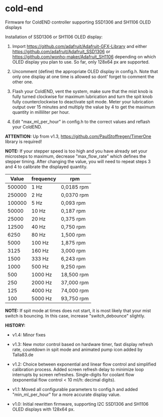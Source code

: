 # cold-end
Firmware for ColdEND controller supporting SSD1306 and SH1106 OLED displays

Installation of SSD1306 or SH1106 OLED display:

1) Import https://github.com/adafruit/Adafruit-GFX-Library and either
   https://github.com/adafruit/Adafruit_SSD1306 or https://github.com/wonho-maker/Adafruit_SH1106
   depending on which OLED display you plan to use. So far, only 128x64 px are supported.

2) Uncomment (define) the appropriate OLED display in config.h. Note that only one display
   at one time is allowed so dont' forget to comment the other one.

3) Flash your ColdEND, vent the system, make sure that the mist knob is fully turned clockwise
   for maximum lubrication and turn the spit knob fully counterclockwise to deactivate spit mode.
   Meter your lubrication output over 15 minutes and multiply the value by 4 to get the maximum
   quantity in milliliter per hour.

4) Edit "max_ml_per_hour" in config.h to the correct values and reflash your ColdEND.


**ATTENTION:** Up from v1.3, https://github.com/PaulStoffregen/TimerOne library is required!

**NOTE:** If your stepper speed is too high and you have already set your microsteps to maximum,
decrease "max_flow_rate" which defines the stepper timing. After changing the value, you will
need to repeat steps 3 and 4 to calibrate the displayed quantity.

Value | frequency | rpm
------|-----------|----
500000 |     1 Hz |  0,0185 rpm
250000 |     2 Hz |  0,0370 rpm
100000 |     5 Hz |  0,093 rpm
 50000 |    10 Hz |  0,187 rpm
 25000 |    20 Hz |  0,375 rpm
 12500 |    40 Hz |  0,750 rpm
  6250 |    80 Hz |  1,500 rpm
  5000 |   100 Hz |  1,875 rpm
  3125 |   160 Hz |  3,000 rpm
  1500 |   333 Hz |  6,243 rpm
  1000 |   500 Hz |  9,250 rpm
   500 |  1000 Hz | 18,500 rpm
   250 |  2000 Hz | 37,000 rpm
   125 |  4000 Hz | 74,000 rpm
   100 |  5000 Hz | 93,750 rpm


**NOTE:** If spit mode at times does not start, it is most likely that your mist switch is bouncing.
In this case, increase "switch_debounce" slightly.

**HISTORY:**

- v1.4: Minor fixes

- v1.3: New motor control based on hardware timer, fast display refresh rate, countdown in spit mode
        and animated pump icon added by Talla83.de

- v1.2: Choice between exponential and linear flow control and simplified calibration process.
        Added screen refresh delay to minimize loop interrupts by screen refreshes.
        Single-digits for coolant flow (exponential flow control < 10 ml/h: decimal digits).

- v1.1: Moved all configurable parameters to config.h and added "min_ml_per_hour" for a more accurate display value.

- v1.0: Initial rewritten firmware, supporting I2C SSD1306 and SH1106 OLED displays with 128x64 px.
